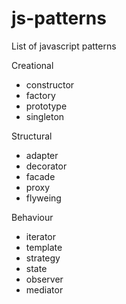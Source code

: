 # js-patterns

List of javascript patterns

Creational

- constructor
- factory
- prototype
- singleton
  
Structural

- adapter
- decorator
- facade
- proxy
- flyweing

Behaviour

- iterator
- template
- strategy
- state
- observer
- mediator
